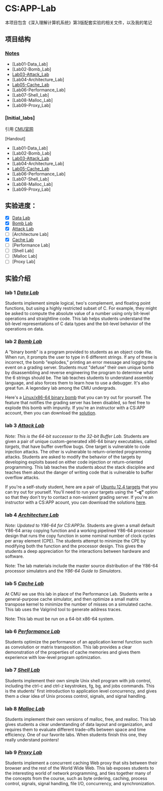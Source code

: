 # CS:APP-Lab

本项目包含《深入理解计算机系统》第3版配套实验的相关文件，以及我的笔记

## 项目结构

### [Notes](https://github.com/JettyCoffee/CSAPP-Lab/tree/main/Notes)

- [Lab01-Data_Lab]
- [Lab02-Bomb_Lab]
- [Lab03-Attack_Lab](https://github.com/JettyCoffee/CSAPP-Lab/blob/main/Notes/Attack_Lab.md)
- [Lab04-Architecture_Lab]
- [Lab05-Cache_Lab](https://github.com/JettyCoffee/CSAPP-Lab/blob/main/Notes/Cache_Lab.md)
- [Lab06-Performance_Lab]
- [Lab07-Shell_Lab]
- [Lab08-Malloc_Lab]
- [Lab09-Proxy_Lab]

### [Initial_labs]

引用 [CMU官网](http://csapp.cs.cmu.edu/3e/labs.html)

[Handout]
- [Lab01-Data_Lab]
- [Lab02-Bomb_Lab]
- [Lab03-Attack_Lab](https://github.com/JettyCoffee/CSAPP-Lab/blob/main/Notes/Attack_Lab.md)
- [Lab04-Architecture_Lab]
- [Lab05-Cache_Lab](https://csapp.cs.cmu.edu/3e/cachelab.pdf)
- [Lab06-Performance_Lab]
- [Lab07-Shell_Lab]
- [Lab08-Malloc_Lab]
- [Lab09-Proxy_Lab]

## 实验进度：

- [x] [Data Lab](https://github.com/JettyCoffee/CSAPP-Lab/tree/main/Data_Lab)
- [x] [Bomb Lab](https://github.com/JettyCoffee/CSAPP-Lab/tree/main/Bomb_Lab)
- [x] [Attack Lab](https://github.com/JettyCoffee/CSAPP-Lab/tree/main/Attack_Lab)
- [ ] [Architecture Lab]
- [x] [Cache Lab](https://github.com/JettyCoffee/CSAPP-Lab/tree/main/Cache_Lab)
- [ ] [Performance Lab]
- [ ] [Shell Lab]
- [ ] [Malloc Lab]
- [ ] [Proxy Lab]

## 实验介绍

### lab 1  [*Data Lab*](http://csapp.cs.cmu.edu/3e/datalab-handout.tar)

Students implement simple logical, two's complement, and floating point functions, but using a highly restricted subset of C. For example, they might be asked to compute the absolute value of a number using only bit-level operations and straightline code. This lab helps students understand the bit-level representations of C data types and the bit-level behavior of the operations on data.

### lab 2  [*Bomb Lab*](http://csapp.cs.cmu.edu/3e/bomb.tar)

A "binary bomb" is a program provided to students as an object code file. When run, it prompts the user to type in 6 different strings. If any of these is incorrect, the bomb "explodes," printing an error message and logging the event on a grading server. Students must "defuse" their own unique bomb by disassembling and reverse engineering the program to determine what the 6 strings should be. The lab teaches students to understand assembly language, and also forces them to learn how to use a debugger. It's also great fun. A legendary lab among the CMU undergrads.

Here's a [Linux/x86-64 binary bomb](http://csapp.cs.cmu.edu/3e/bomb.tar) that you can try out for yourself. The feature that notifies the grading server has been disabled, so feel free to explode this bomb with impunity. If you're an instructor with a CS:APP account, then you can download the [solution](http://csapp.cs.cmu.edu/im/bomb-solution.txt).

### lab 3  [*Attack Lab*](http://csapp.cs.cmu.edu/3e/target1.tar)

*Note: This is the 64-bit successor to the 32-bit Buffer Lab.* Students are given a pair of unique custom-generated x86-64 binary executables, called *targets*, that have buffer overflow bugs. One target is vulnerable to code injection attacks. The other is vulnerable to return-oriented programming attacks. Students are asked to modify the behavior of the targets by developing exploits based on either code injection or return-oriented programming. This lab teaches the students about the stack discipline and teaches them about the danger of writing code that is vulnerable to buffer overflow attacks.

If you're a self-study student, here are a pair of [Ubuntu 12.4 targets](http://csapp.cs.cmu.edu/3e/target1.tar) that you can try out for yourself. You'll need to run your targets using the **"-q"** option so that they don't try to contact a non-existent grading server. If you're an instructor with a CS:APP acount, you can download the solutions [here](http://csapp.cs.cmu.edu/im/labs/target1-sol.tar).

### lab 4  [ *Architecture Lab*](http://csapp.cs.cmu.edu/3e/archlab-handout.tar)

*Note: Updated to Y86-64 for CS:APP3e.* Students are given a small default Y86-64 array copying function and a working pipelined Y86-64 processor design that runs the copy function in some nominal number of clock cycles per array element (CPE). The students attempt to minimize the CPE by modifying both the function and the processor design. This gives the students a deep appreciation for the interactions between hardware and software.

Note: The lab materials include the master source distribution of the Y86-64 processor simulators and the *Y86-64 Guide to Simulators*.

### lab 5  [*Cache Lab*](http://csapp.cs.cmu.edu/3e/cachelab-handout.tar)

At CMU we use this lab in place of the Performance Lab. Students write a general-purpose cache simulator, and then optimize a small matrix transpose kernel to minimize the number of misses on a simulated cache. This lab uses the Valgrind tool to generate address traces.

Note: This lab must be run on a 64-bit x86-64 system.

### lab 6  [*Performance Lab*](http://csapp.cs.cmu.edu/3e/perflab-handout.tar)

Students optimize the performance of an application kernel function such as convolution or matrix transposition. This lab provides a clear demonstration of the properties of cache memories and gives them experience with low-level program optimization.

### lab 7  [*Shell Lab*](http://csapp.cs.cmu.edu/3e/shlab-handout.tar)

Students implement their own simple Unix shell program with job control, including the ctrl-c and ctrl-z keystrokes, fg, bg, and jobs commands. This is the students' first introduction to application level concurrency, and gives them a clear idea of Unix process control, signals, and signal handling.

### lab 8  [*Malloc Lab*](http://csapp.cs.cmu.edu/3e/malloclab-handout.tar)

Students implement their own versions of malloc, free, and realloc. This lab gives students a clear understanding of data layout and organization, and requires them to evaluate different trade-offs between space and time efficiency. One of our favorite labs. When students finish this one, they really understand pointers!

### lab 9  [ *Proxy Lab*](http://csapp.cs.cmu.edu/3e/proxylab-handout.tar)

Students implement a concurrent caching Web proxy that sits between their browser and the rest of the World Wide Web. This lab exposes students to the interesting world of network programming, and ties together many of the concepts from the course, such as byte ordering, caching, process control, signals, signal handling, file I/O, concurrency, and synchronization.

